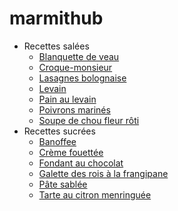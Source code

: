 # marmithub

- Recettes salées
  - [Blanquette de veau](./recettes/salees/blanquette.md)
  - [Croque-monsieur](./recettes/salees/croque_monsieur.md)
  - [Lasagnes bolognaise](./recettes/salees/lasagnes_bolognaise.md)
  - [Levain](./recettes/salees/levain.md)
  - [Pain au levain](./recettes/salees/pain_au_levain.md)
  - [Poivrons marinés](./recettes/salees/poivrons_marines.md)
  - [Soupe de chou fleur rôti](./recettes/salees/soupe_chou_fleur.md)
- Recettes sucrées
  - [Banoffee](./recettes/sucrees/banoffee.md)
  - [Crème fouettée](./recettes/sucrees/creme_fouettee.md)
  - [Fondant au chocolat](./recettes/sucrees/fondant_au_chocolat.md)
  - [Galette des rois à la frangipane](./recettes/sucrees/galette_des_rois.md)
  - [Pâte sablée](./recettes/sucrees/pate_sablee.md)
  - [Tarte au citron menringuée](./recettes/sucrees/tarte_citron_meringuee.md)
